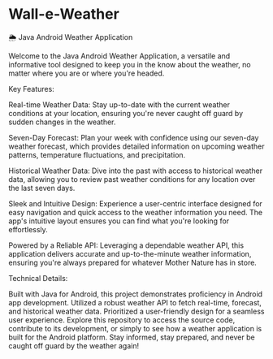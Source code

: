 ﻿# Wall-e-Weather

🌦️ Java Android Weather Application

Welcome to the Java Android Weather Application, a versatile and informative tool designed to keep you in the know about the weather, no matter where you are or where you're headed.

Key Features:

Real-time Weather Data: Stay up-to-date with the current weather conditions at your location, ensuring you're never caught off guard by sudden changes in the weather.

Seven-Day Forecast: Plan your week with confidence using our seven-day weather forecast, which provides detailed information on upcoming weather patterns, temperature fluctuations, and precipitation.

Historical Weather Data: Dive into the past with access to historical weather data, allowing you to review past weather conditions for any location over the last seven days.

Sleek and Intuitive Design: Experience a user-centric interface designed for easy navigation and quick access to the weather information you need. The app's intuitive layout ensures you can find what you're looking for effortlessly.

Powered by a Reliable API: Leveraging a dependable weather API, this application delivers accurate and up-to-the-minute weather information, ensuring you're always prepared for whatever Mother Nature has in store.

Technical Details:

Built with Java for Android, this project demonstrates proficiency in Android app development.
Utilized a robust weather API to fetch real-time, forecast, and historical weather data.
Prioritized a user-friendly design for a seamless user experience.
Explore this repository to access the source code, contribute to its development, or simply to see how a weather application is built for the Android platform. Stay informed, stay prepared, and never be caught off guard by the weather again!
